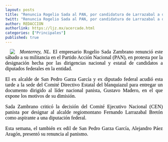 ```yaml
---
layout: posts
title: "Renuncia Rogelio Sada al PAN, por candidatura de Larrazabal a diputado"
twitt: "Renuncia Rogelio Sada al PAN, por candidatura de Larrazabal a diputado"
author: REDACCION
authorlink: https://ljz.mx/acercade.html
categories: ["Principales"]
published: true
---
```

<img src="images/stories/fotos_marzo/zambrano.jpg" border="0" style="margin-left: 15px; margin-right: 15px; float: left;" />

<p style="text-align: justify;">
  <em style="color: #000000; font-family: Times, 'Times New Roman', serif; font-size: 16px; line-height: normal;">Monterrey, NL.</em><span style="color: #000000; font-family: Times, 'Times New Roman', serif; font-size: 16px; line-height: normal;"> El empresario Rogelio Sada Zambrano renunció este sábado a su militancia en el Partido Acción Nacional (PAN), en protesta por la designación hecha por las dirigencias nacional y estatal de candidatos a diputados federales en la entidad.</span>
</p>

<p style="color: #000000; font-family: Times, 'Times New Roman', serif; font-size: 16px; line-height: normal; text-align: justify;" />
El ex alcalde de San Pedro Garza García y ex diputado federal acudió esta tarde a la sede del Comité Directivo Estatal del blanquiazul para entregar un documento dirigido al líder nacional panista, Gustavo Madero, en el que expone los motivos de su dimisión. </p> 
<p style="color: #000000; font-family: Times, 'Times New Roman', serif; font-size: 16px; line-height: normal; text-align: justify;">
  Sada Zambrano criticó la decisión del Comité Ejecutivo Nacional (CEN) panista por designar al alcalde regiomontano Fernando Larrazabal Bretón como aspirante a una diputación federal.
</p>

<p style="color: #000000; font-family: Times, 'Times New Roman', serif; font-size: 16px; line-height: normal; text-align: justify;">
  Esta semana, el también ex edil de San Pedro Garza García, Alejandro Páez Aragón, presentó su renuncia al panismo.
</p>
